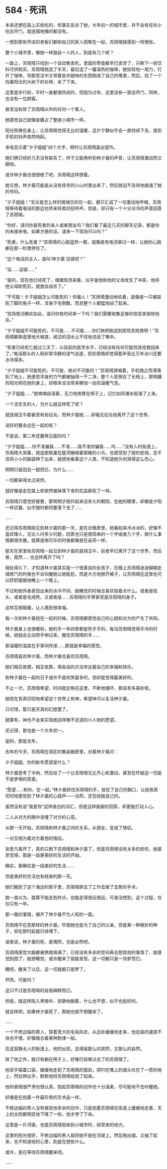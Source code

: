# 584 · 死讯

本来还想在路上买些吃的，但事实告诉了她，大年初一的城市里，并不会有任何小吃店开门，就连摆地摊的都没有。

一想到那些开店的老板们都和自己的家人团聚在一起，苏雨晴就感到一阵惆怅。

整个小城市里，像她一样独自一人的人，到底有几个呢？

一路上，苏雨晴只找到一个自动售卖机，里面的零食都早已卖空了，只剩下一些饮料可供购买，苏雨晴挑选了半天，最后选了一罐温热的咖啡，她轻轻地一用力，打开了咖啡，将那苦涩中又带着些许甜味的东西倒进了自己的嘴里，然后，找了一个向着阳光的大树下的长椅，坐了下来。

这里是步行街，平时一直都很热闹的，但因为过年，这里没有一家店开门，同样，也没有一位顾客。

甚至没有除了苏雨晴以外的任何一个客人。

她感觉自己就像是霸占了整座小城市一样。

阳光照拂在身上，让苏雨晴觉得无比的温暖，这片宁静似乎会一直持续下去，直到手机的铃声突然响起。

来电显示着“夕子姐姐”四个大字，顿时让苏雨晴喜出望外。

她们俩已经好几天没有联系了，终于又能再听到林夕晨的声音，让苏雨晴激动而又期待。

或许林夕晨也很想她了吧，苏雨晴这样想着。

她又想，林夕晨可能是从没有信号的小山村里出来了，然后就迫不及待地拨通了她的号码。

“夕子姐姐！”无论是怎么样的情绪交织在一起，都只汇成了一句激动地呼喊，苏雨晴等待着电话的那边也传来轻柔的招呼声，但是，却只有一个十分冰冷的声音回答了苏雨晴。

“你好，请问你是死者的亲人或者朋友吗？我们看了最近几天的聊天记录，都是你的未接来电，如果方便的话，请来一下现场可以吗？”

“死者，什么死者？”苏雨晴的心脏猛然一颤，就像是有电流窜过一样，让她的心跳都在那一秒里停住了。

“这个电话的主人，是叫‘林夕晨’没错吧？”

“没……没错……”

“是的，现在他已经死了，根据现场来看，似乎是他和他的父母发生了冲突，他将他父母砍死后，就放血自杀了。”

“不可能！夕子姐姐怎么可能死的！你骗人！”苏雨晴激动地吼着，就像是一只被踩到了脚的兔子一样，浑身汗毛倒数，而且整个人都猛地站了起来。

“现场情况确实如此，请问你有时间来一下吗？我们需要收集足够的信息来排除他杀。”

“夕子姐姐不可能死的，不可能……不可能……你们快把她送到医院去抢救呀！”苏雨晴歇斯底里地大喊道，咸涩的泪水止不住地流进了嘴中。

“死者已经死亡超过三天了，以目前的医学水平，已经没有任何可能将其抢救回来了。”电话那头的人用非常冷静的语气说道，但苏雨晴却觉得那声音比万年冰川还要冰冷得多。

“夕子姐姐不可能死的，不可能，绝对不可能的！”苏雨晴哭喊着，手机随之而滑落到了地上，她感觉浑身的力气都被抽得一干二净，整个人软倒在了长椅上，那明媚的阳光照在她的身上，却根本没法带来哪怕一丝的温暖气息。

“夕子姐姐……”她喃喃自语着，无力地倚靠在椅子上，记忆如同潮水般涌了上来。

一个活生生的人，为什么就这样死了呢？

就连胡玉牛都甚至有些征兆，而林夕晨她……却毫无征兆地离开了这个世界。

说好的要永远在一起的呢？

不是说，第二年还要再见面的吗？

“夕子姐姐……你不准骗我……不准……我不准你骗我……呜……”没有人的街道上，苏雨晴大哭着，就连那筑巢在屋顶蜷缩着取暖的小鸟，也感受到了她的悲恸，忍不住将小小的脑袋伸了出来，疑惑地看着这个人类，不知道她为何哭得这么伤心。

明明只是回去一趟而已，为什么……

一切都来得太过突然。

就好像是走在路上却突然被掉落下来的花盆砸死了一样。

苏雨晴只感觉好疲惫，那明明才刚升起来没多久的朝阳，在她的眼里，却像是夕阳一样迟暮，似乎随时都将要落下去了……

……

还记得苏雨晴刚见到林夕晨的那一天，是在合租房里，她看起来冷冰冰的，好像不喜欢理人，无论人问多少问题，回答也只是很简单的一个字或者几个字，做什么事情都很优雅，就算是喝可乐的时候都像是在品茶一样。

那天在家里和苏雨晴一起见到林夕晨的是胡玉牛，前者早已离开了这个世界，而后者，竟然……也这样离开了吗？

相处得久了，才知道林夕晨其实是一个很善良的女孩子，在晚上苏雨晴迷迷糊糊走错房门的时候也不会叫醒她让她尴尬，而是大方地掀开被子，让苏雨晴在这里也可以舒舒服服地睡上一个晚上。

不过和她外表表现出来的冰冷不同，她睡觉的时候总喜欢抱着点什么，或者是枕头，或者是毛绒熊，又或者是……苏雨晴的手臂甚至是苏雨晴的身子。

这样互相取暖，让人感到很幸福。

每一次和林夕晨抱在一起的时候，苏雨晴都感觉自己的心跳和对方的产生了共鸣。

林夕晨身上也很暖和，她的手一年四季都是热乎乎的，每当苏雨晴觉得手冷的时候，她就会主动把手伸过来，握住苏雨晴的手……

那温暖的温度在手掌间传递……那就是幸福的感觉。

苏雨晴喜欢林夕晨，而林夕晨也喜欢苏雨晴。

她们相互依偎，相互依靠，用各自的方法传达着自己的幸福和快乐。

和林夕晨在一起的日子或许不是欢笑最多的，但却是觉得最美好的。

不止一次，苏雨晴希望，时间就定格在这里，不断地循环，那该有多美妙呢。

她现在真真切切地希望这个世界上有神，希望神可以复活林夕晨。

只可惜，那只是天真的幻想罢了。

就算有，神也不会来实现她这样微不足道的小人物的愿望。

还记得，那也是一个大年初一。

是的，那是去年。

去年的今天，苏雨晴在郊区的集装箱房里，对着林夕晨问：

夕子姐姐，你的新年愿望是什么？

林夕晨思考了半晌，然后给了一个让苏雨晴无比开心和激动，甚至在怀疑这一切是不是梦境的答案。

“愿望……和你，在一起。”林夕晨抓住苏雨晴的手，放在了自己的胸口，让她真真切切地感觉到了林夕晨的心跳声——当然，还包括她自己的。

虽然没有说“我爱你”这样直白的词汇，但是这样委婉的回答，却更能打动人心。

二人从对方的眼中读懂了对方的心意。

从那一天开始，苏雨晴和林夕晨之间的关系，从朋友，变成了情侣。

一对互相为着对方着想的情侣。

张思凡离开了，真的只剩下苏雨晴和林夕晨了，但是苏雨晴没有太多的悲伤，她甚至觉得，那是一段更美好的生活的开始。

确实，那确实是一段美好的生活……

但是美好的生活也有结束的那一天。

她们搬到了这个海边的房子里，苏雨晴辞去了工作去做了去势的手术。

她一直以为，就算不能走到终点，也能走得很远很远，可谁没想到，这个过程，仅仅只有一年。

那一晚的事情，揭开了林夕晨不为人知的一面。

苏雨晴不在意那样的林夕晨，毕竟她也是为了自己的父亲，但是某一种微妙的种子，却在那时起就已经埋下。

或者说，林夕晨的死，是偶然，也是必然吧。

苏雨晴感觉大脑都被黑暗填满了，已经没有多余的空间再去想其他的事情了，她感觉到困了，她想睡觉，或许醒来了就能发现，这一切都只是一场梦而已。

睡吧，醒来了以后，这一切就都只是梦了。

然而，可能吗？

这只不过是苏雨晴的自我麻醉而已。

但是，就这样陷入黑暗中，安静地躺着，什么也不想，似乎也挺好的。

就这样吧，如果林夕晨死了，那她也就不想醒来了。

……

一个不修边幅的男人，穿着宽大的毛毡风衣，从远处缓缓地走来，他走路的速度不快也不慢，好像暗合着某种韵律一般。

在这寂静无人的街道上，他的出现，显得是那么的突然，又那么的自然。

除了他之外，就只有躺在椅子上，好像已经晕过去了的苏雨晴了。

他双手插着口袋，缓缓地走到了苏雨晴的面前，把叼在嘴上的烟头吐在了一旁的地上，然后伸出手，默默地将苏雨晴给抱了起来。

他的表情很严肃也很认真，抱起苏雨晴的动作也十分温柔，尽可能地不去吵醒她。

好像是在抱着一件最珍贵的艺术品一样。

不修边幅的男人没有做其他多余的动作，只是抱着苏雨晴在街道上缓缓地走着，天上的太阳都明显地下降了一些，他才停了下来。

这里是一片河堤，也是苏雨晴刚来到小城市时，经常来的地方。

这里的阳光很好，不修边幅的男人就将她平放在河堤上，然后掏出烟，又抽了起来，也不知道他的心里，到底在想些什么。

或许，是在等待苏雨晴醒来吧。

……
